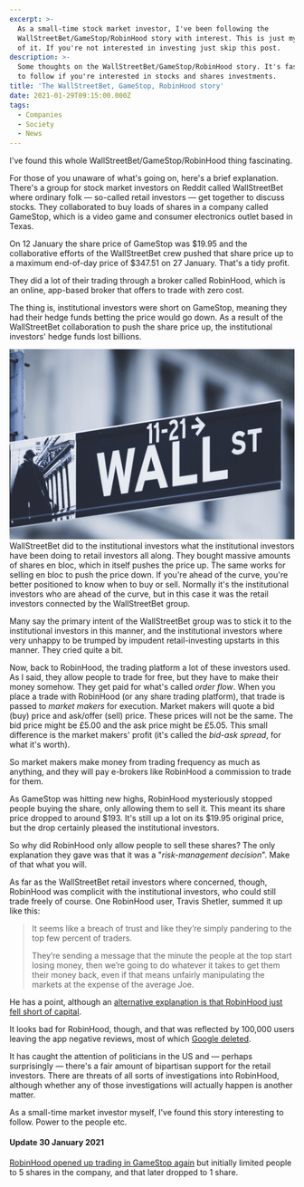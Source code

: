 ```yaml
---
excerpt: >-
  As a small-time stock market investor, I've been following the
  WallStreetBet/GameStop/RobinHood story with interest. This is just my summary
  of it. If you're not interested in investing just skip this post.
description: >-
  Some thoughts on the WallStreetBet/GameStop/RobinHood story. It's fascinating
  to follow if you're interested in stocks and shares investments.
title: 'The WallStreetBet, GameStop, RobinHood story'
date: 2021-01-29T09:15:00.000Z
tags:
  - Companies
  - Society
  - News
---
```

I've found this whole WallStreetBet/GameStop/RobinHood thing fascinating.

For those of you unaware of what's going on, here's a brief explanation. There's a group for stock market investors on Reddit called WallStreetBet where ordinary folk — so-called retail investors — get together to discuss stocks. They collaborated to buy loads of shares in a company called GameStop, which is a video game and consumer electronics outlet based in Texas.

On 12 January the share price of GameStop was $19.95 and the collaborative efforts of the WallStreetBet crew pushed that share price up to a maximum end-of-day price of $347.51 on 27 January. That's a tidy profit.

They did a lot of their trading through a broker called RobinHood, which is an online, app-based broker that offers to trade with zero cost. 

The thing is, institutional investors were short on GameStop, meaning they had their hedge funds betting the price would go down. As a result of the WallStreetBet collaboration to push the share price up, the institutional investors' hedge funds lost billions. 

![](/assets/images/posts/2021/01/2021-01-29-wall-street.jpg "class=s50 right|@itemprop=image")WallStreetBet did to the institutional investors what the institutional investors have been doing to retail investors all along. They bought massive amounts of shares en bloc, which in itself pushes the price up. The same works for selling en bloc to push the price down. If you're ahead of the curve, you're better positioned to know when to buy or sell. Normally it's the institutional investors who are ahead of the curve, but in this case it was the retail investors connected by the WallStreetBet group.

Many say the primary intent of the WallStreetBet group was to stick it to the institutional investors in this manner, and the institutional investors where very unhappy to be trumped by impudent retail-investing upstarts in this manner. They cried quite a bit.

Now, back to RobinHood, the trading platform a lot of these investors used. As I said, they allow people to trade for free, but they have to make their money somehow. They get paid for what's called *order flow*. When you place a trade with RobinHood (or any share trading platform), that trade is passed to *market makers* for execution. Market makers will quote a bid (buy) price and ask/offer (sell) price. These prices will not be the same. The bid price might be £5.00 and the ask price might be £5.05. This small difference is the market makers' profit (it's called the *bid-ask spread*, for what it's worth).

So market makers make money from trading frequency as much as anything, and they will pay e-brokers like RobinHood a commission to trade for them.

As GameStop was hitting new highs, RobinHood mysteriously stopped people buying the share, only allowing them to sell it. This meant its share price dropped to around $193. It's still up a lot on its $19.95 original price, but the drop certainly pleased the institutional investors.

So why did RobinHood only allow people to sell these shares? The only explanation they gave was that it was a "*risk-management decision*". Make of that what you will.

As far as the WallStreetBet retail investors where concerned, though, RobinHood was complicit with the institutional investors, who could still trade freely of course. One RobinHood user, Travis Shetler, summed it up like this:

> It seems like a breach of trust and like they’re simply pandering to the top few percent of traders.
> 
> They’re sending a message that the minute the people at the top start losing money, then we’re going to do whatever it takes to get them their money back, even if that means unfairly manipulating the markets at the expense of the average Joe.

He has a point, although an [alternative explanation is that RobinHood just fell short of capital](https://techcrunch.com/2021/01/28/the-somewhat-boring-reason-it-appears-that-robinhood-yanked-trading-on-some-securities/).

It looks bad for RobinHood, though, and that was reflected by 100,000 users leaving the app negative reviews, most of which [Google deleted](https://www.theverge.com/2021/1/28/22255245/google-deleting-bad-robinhood-reviews-play-store).

It has caught the attention of politicians in the US and — perhaps surprisingly — there's a fair amount of bipartisan support for the retail investors. There are threats of all sorts of investigations into RobinHood, although whether any of those investigations will actually happen is another matter.

As a small-time market investor myself, I've found this story interesting to follow. Power to the people etc.

#### Update 30 January 2021

[RobinHood opened up trading in GameStop again](https://techcrunch.com/2021/01/29/robinhood-limits-users-to-a-single-share-of-gamestop-and-other-stocks/) but initially limited people to 5 shares in the company, and that later dropped to 1 share.

